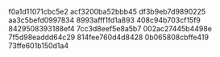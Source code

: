 f0a1d11071cbc5e2
acf3200ba52bbb45
df3b9eb7d9890225
aa3c5befd0997834
8993afff1fd1a893
408c94b703cf15f9
8429508393188ef4
7cc3d8eef5e8a5b7
002ac27445b4498e
7f5d98eaddd64c29
814fee760d4d8428
0b065808cbffe419
73ffe601b150d1a4
